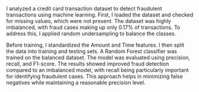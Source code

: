 I analyzed a credit card transaction dataset to detect fraudulent transactions using machine learning. First, I loaded the dataset and checked for missing values, which were not present. The dataset was highly imbalanced, with fraud cases making up only 0.17% of transactions. To address this, I applied random undersampling to balance the classes.

Before training, I standardized the Amount and Time features. I then split the data into training and testing sets. A Random Forest classifier was trained on the balanced dataset. The model was evaluated using precision, recall, and F1-score. The results showed improved fraud detection compared to an imbalanced model, with recall being particularly important for identifying fraudulent cases. This approach helps in minimizing false negatives while maintaining a reasonable precision level.

